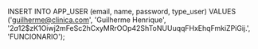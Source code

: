 INSERT INTO APP_USER (email, name, password, type_user)
VALUES ('guilherme@clinica.com', 'Guilherme Henrique', '$2a$12$zK1Oiwj2mFeSc2hCxyMRrOOp42ShToNUUuqqFHxEhqFmkiZPiGij.', 'FUNCIONARIO');
